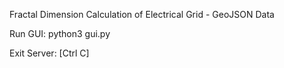 Fractal Dimension Calculation of Electrical Grid - GeoJSON Data 

Run GUI:
python3 gui.py

Exit Server:
[Ctrl C]